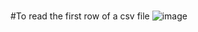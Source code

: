 #





#To read the first row of a csv file
![image](https://user-images.githubusercontent.com/78506782/111400180-2abdc780-869d-11eb-8671-65b5e2c21124.png)
